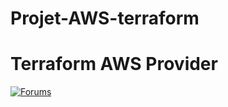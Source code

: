 # Projet-AWS-terraform

<!-- markdownlint-disable first-line-h1 no-inline-html -->
# Terraform AWS Provider

[![Forums][discuss-badge]][discuss]

[discuss-badge]: https://img.shields.io/badge/Made%20with-terraform-blue
[discuss]: https://discuss.hashicorp.com/c/terraform-providers/tf-aws/
